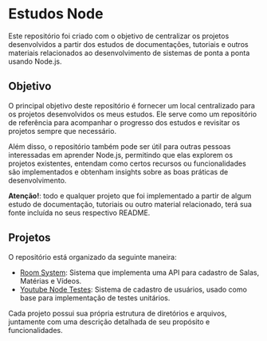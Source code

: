 # Estudos Node

Este repositório foi criado com o objetivo de centralizar os projetos desenvolvidos a partir dos estudos de documentações, 
tutoriais e outros materiais relacionados ao desenvolvimento de sistemas de ponta a ponta usando Node.js.

## Objetivo

O principal objetivo deste repositório é fornecer um local centralizado para os projetos desenvolvidos os meus estudos.
Ele serve como um repositório de referência para acompanhar o progresso dos estudos e revisitar os projetos sempre que necessário.

Além disso, o repositório também pode ser útil para outras pessoas interessadas em aprender Node.js,
permitindo que elas explorem os projetos existentes, entendam como certos recursos ou funcionalidades são implementados e obtenham insights sobre as boas práticas de desenvolvimento.

**Atenção!**: todo e qualquer projeto que foi implementado a partir de algum estudo de documentação, 
tutoriais ou outro material relacionado, terá sua fonte incluída no seus respectivo README.


## Projetos

O repositório está organizado da seguinte maneira:


- [Room System](./tutorials/room-system): Sistema que implementa uma API para cadastro de Salas, Matérias e Vídeos.
- [Youtube Node Testes](./rocketseat/youtube-node-testes): Sistema de cadastro de usuários, usado como base para implementação
de testes unitários.


Cada projeto possui sua própria estrutura de diretórios e arquivos, juntamente com uma descrição detalhada de seu propósito e funcionalidades.
